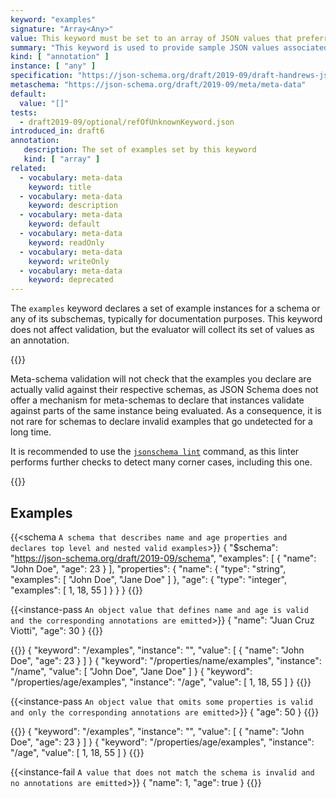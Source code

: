 ```yaml
---
keyword: "examples"
signature: "Array<Any>"
value: This keyword must be set to an array of JSON values that preferrably successfully validates against the corresponding subschema
summary: "This keyword is used to provide sample JSON values associated with a particular schema, for the purpose of illustrating usage."
kind: [ "annotation" ]
instance: [ "any" ]
specification: "https://json-schema.org/draft/2019-09/draft-handrews-json-schema-validation-02#rfc.section.9.5"
metaschema: "https://json-schema.org/draft/2019-09/meta/meta-data"
default:
  value: "[]"
tests:
  - draft2019-09/optional/refOfUnknownKeyword.json
introduced_in: draft6
annotation:
   description: The set of examples set by this keyword
   kind: [ "array" ]
related:
  - vocabulary: meta-data
    keyword: title
  - vocabulary: meta-data
    keyword: description
  - vocabulary: meta-data
    keyword: default
  - vocabulary: meta-data
    keyword: readOnly
  - vocabulary: meta-data
    keyword: writeOnly
  - vocabulary: meta-data
    keyword: deprecated
---
```



The `examples` keyword declares a set of example instances for a schema or any
of its subschemas, typically for documentation purposes. This keyword does not
affect validation, but the evaluator will collect its set of values as an
annotation.

{{<best-practice>}}

Meta-schema validation will not check that the examples you declare are
actually valid against their respective schemas, as JSON Schema does not offer
a mechanism for meta-schemas to declare that instances validate against parts
of the same instance being evaluated. As a consequence, it is not rare for
schemas to declare invalid examples that go undetected for a long time.

It is recommended to use the [`jsonschema
lint`](https://github.com/sourcemeta/jsonschema/blob/main/docs/lint.markdown)
command, as this linter performs further checks to detect many corner cases,
including this one.

{{</best-practice>}}

## Examples

{{<schema `A schema that describes name and age properties and declares top level and nested valid examples`>}}
{
  "$schema": "https://json-schema.org/draft/2019-09/schema",
  "examples": [
    { "name": "John Doe", "age": 23 }
  ],
  "properties": {
    "name": {
      "type": "string",
      "examples": [ "John Doe", "Jane Doe" ]
    },
    "age": {
      "type": "integer",
      "examples": [ 1, 18, 55 ]
    }
  }
}
{{</schema>}}

{{<instance-pass `An object value that defines name and age is valid and the corresponding annotations are emitted`>}}
{ "name": "Juan Cruz Viotti", "age": 30 }
{{</instance-pass>}}

{{<instance-annotation>}}
{ "keyword": "/examples", "instance": "", "value": [ { "name": "John Doe", "age": 23 } ] }
{ "keyword": "/properties/name/examples", "instance": "/name", "value": [ "John Doe", "Jane Doe" ] }
{ "keyword": "/properties/age/examples", "instance": "/age", "value": [ 1, 18, 55 ] }
{{</instance-annotation>}}

{{<instance-pass `An object value that omits some properties is valid and only the corresponding annotations are emitted`>}}
{ "age": 50 }
{{</instance-pass>}}

{{<instance-annotation>}}
{ "keyword": "/examples", "instance": "", "value": [ { "name": "John Doe", "age": 23 } ] }
{ "keyword": "/properties/age/examples", "instance": "/age", "value": [ 1, 18, 55 ] }
{{</instance-annotation>}}

{{<instance-fail `A value that does not match the schema is invalid and no annotations are emitted`>}}
{ "name": 1, "age": true }
{{</instance-fail>}}
